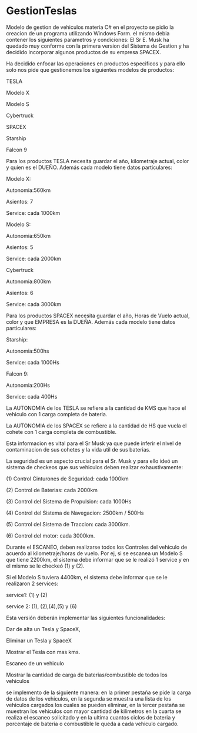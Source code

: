 # GestionTeslas
Modelo de gestion de vehiculos materia C#
en el proyecto se pidio la creacion de un programa utilizando Windows Form. 
el mismo debia contener los siguientes parametros y condiciones:
El Sr E. Musk ha quedado muy conforme con la primera version del Sistema de Gestion y ha decidido incorporar algunos productos de su empresa SPACEX.

Ha decidido enfocar las operaciones en productos especificos y para ello solo nos pide que gestionemos los siguientes modelos de productos:

TESLA

Modelo X

Modelo S

Cybertruck

SPACEX

Starship

Falcon 9

Para los productos TESLA necesita guardar el  año, kilometraje actual, color y quien es el DUEÑO. Además cada modelo tiene datos particulares:

Modelo X: 

Autonomia:560km

Asientos: 7

Service: cada 1000km

Modelo S: 

Autonomia:650km

Asientos: 5

Service: cada 2000km

Cybertruck

Autonomia:800km

Asientos: 6

Service: cada 3000km

Para los productos SPACEX necesita guardar el  año, Horas de Vuelo actual, color y que EMPRESA es la DUEÑA. Además cada modelo tiene datos particulares:

Starship: 

Autonomia:500hs

Service: cada 1000Hs

Falcon 9: 

Autonomia:200Hs

Service: cada 400Hs

La AUTONOMIA de los TESLA se refiere a la cantidad de KMS que hace el vehiculo con 1 carga completa de bateria.

La AUTONOMIA de los SPACEX se refiere a la cantidad de HS que vuela el cohete con 1 carga completa de combustible.

Esta informacion es vital para el Sr Musk ya que puede inferir el nivel de contaminacion de sus cohetes y la vida util de sus baterias.

La seguridad es un aspecto crucial para el Sr. Musk y para ello ideó un sistema de checkeos que sus vehiculos deben realizar exhaustivamente:

(1) Control Cinturones de Seguridad: cada 1000km

(2) Control de Baterias: cada 2000km

(3) Control del Sistema de Propulsion: cada 1000Hs

(4) Control del Sistema de Navegacion: 2500km / 500Hs

(5) Control del Sistema de Traccion: cada 3000km.

(6) Control del motor: cada 3000km.

Durante el ESCANEO, deben realizarse todos los Controles del vehiculo de acuerdo al kilometraje/horas de vuelo. Por ej, si se escanea un Modelo S que tiene 2200km, el sistema debe informar que se le realizó 1 service y en el mismo se le checkeó (1) y (2).

Si el Modelo S tuviera 4400km, el sistema debe informar que se le realizaron 2 services:

service1:  (1) y (2)

service 2:  (1), (2),(4),(5) y (6)

Esta versión deberán implementar las siguientes funcionalidades:

Dar de alta un Tesla y SpaceX, 

Eliminar un Tesla y SpaceX

Mostrar el Tesla con mas kms.

Escaneo de un vehiculo

Mostrar la cantidad de carga de baterias/combustible de todos los vehiculos


se implemento de la siguiente manera:
en la primer pestaña se pide la carga de datos de los vehiculos, en la segunda se muestra una lista de los vehiculos cargados los cuales se pueden eliminar, en la tercer pestaña se muestran los vehiculos con mayor cantidad de kilimetros
en la cuarta se realiza el escaneo solicitado y en la ultima cuantos ciclos de bateria y porcentaje de bateria o combustible le queda a cada vehiculo cargado.

